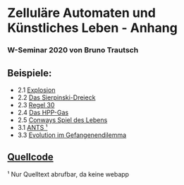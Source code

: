 # Zelluläre Automaten und Künstliches Leben - Anhang
### W-Seminar 2020 von Bruno Trautsch
## Beispiele:
- 2.1 [Explosion](./Explosion)
- 2.2 [Das Sierpinski-Dreieck](./Sierpinski-Dreieck)
- 2.3 [Regel 30](./Regel-30)
- 2.4 [Das HPP-Gas](./HPP-Gas)
- 2.5 [Conways Spiel des Lebens](./LIFE)
- 3.1 [ANTS ¹](https://github.com/jufo-ameisen-2019/ants-simulator)
- 3.3 [Evolution im Gefangenendilemma](./Gefangenendilemma)

## [Quellcode](https://github.com/za-und-kl/za-und-kl.github.io)

¹ Nur Quelltext abrufbar, da keine webapp

